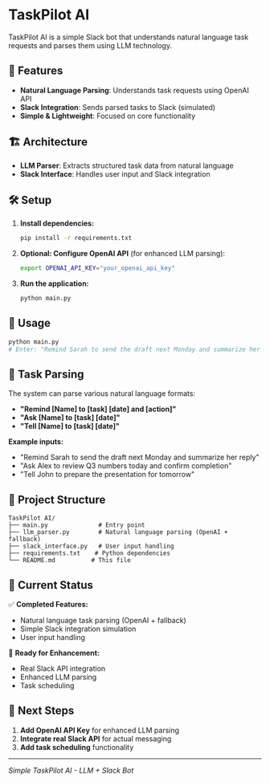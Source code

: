 # TaskPilot AI

TaskPilot AI is a simple Slack bot that understands natural language task requests and parses them using LLM technology.

## 🚀 Features

- **Natural Language Parsing**: Understands task requests using OpenAI API
- **Slack Integration**: Sends parsed tasks to Slack (simulated)
- **Simple & Lightweight**: Focused on core functionality

## 🏗️ Architecture

- **LLM Parser**: Extracts structured task data from natural language
- **Slack Interface**: Handles user input and Slack integration

## 🛠️ Setup

1. **Install dependencies:**
   ```bash
   pip install -r requirements.txt
   ```

2. **Optional: Configure OpenAI API** (for enhanced LLM parsing):
   ```bash
   export OPENAI_API_KEY="your_openai_api_key"
   ```

3. **Run the application:**
   ```bash
   python main.py
   ```

## 📖 Usage

```bash
python main.py
# Enter: "Remind Sarah to send the draft next Monday and summarize her reply"
```

## 🧠 Task Parsing

The system can parse various natural language formats:

- **"Remind [Name] to [task] [date] and [action]"**
- **"Ask [Name] to [task] [date]"**
- **"Tell [Name] to [task] [date]"**

**Example inputs:**
- "Remind Sarah to send the draft next Monday and summarize her reply"
- "Ask Alex to review Q3 numbers today and confirm completion"
- "Tell John to prepare the presentation for tomorrow"

## 🔧 Project Structure

```
TaskPilot AI/
├── main.py              # Entry point
├── llm_parser.py        # Natural language parsing (OpenAI + fallback)
├── slack_interface.py   # User input handling
├── requirements.txt    # Python dependencies
└── README.md          # This file
```

## 🎯 Current Status

✅ **Completed Features:**
- Natural language task parsing (OpenAI + fallback)
- Simple Slack integration simulation
- User input handling

🔄 **Ready for Enhancement:**
- Real Slack API integration
- Enhanced LLM parsing
- Task scheduling

## 🚀 Next Steps

1. **Add OpenAI API Key** for enhanced LLM parsing
2. **Integrate real Slack API** for actual messaging
3. **Add task scheduling** functionality

---

*Simple TaskPilot AI - LLM + Slack Bot* 